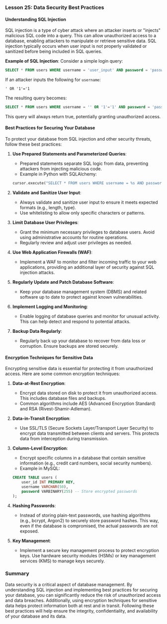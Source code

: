 ### Lesson 25: Data Security Best Practices

#### Understanding SQL Injection
SQL injection is a type of cyber attack where an attacker inserts or "injects" malicious SQL code into a query. This can allow unauthorized access to a database, enabling attackers to manipulate or retrieve sensitive data. SQL injection typically occurs when user input is not properly validated or sanitized before being included in SQL queries.

**Example of SQL Injection**:
Consider a simple login query:
```sql
SELECT * FROM users WHERE username = 'user_input' AND password = 'password_input';
```
If an attacker inputs the following for `username`:
```
' OR '1'='1
```
The resulting query becomes:
```sql
SELECT * FROM users WHERE username = '' OR '1'='1' AND password = 'password_input';
```
This query will always return true, potentially granting unauthorized access.

#### Best Practices for Securing Your Database
To protect your database from SQL injection and other security threats, follow these best practices:

1. **Use Prepared Statements and Parameterized Queries**:
   - Prepared statements separate SQL logic from data, preventing attackers from injecting malicious code.
   - Example in Python with SQLAlchemy:
   ```python
   cursor.execute("SELECT * FROM users WHERE username = %s AND password = %s", (username, password))
   ```

2. **Validate and Sanitize User Input**:
   - Always validate and sanitize user input to ensure it meets expected formats (e.g., length, type).
   - Use whitelisting to allow only specific characters or patterns.

3. **Limit Database User Privileges**:
   - Grant the minimum necessary privileges to database users. Avoid using administrative accounts for routine operations.
   - Regularly review and adjust user privileges as needed.

4. **Use Web Application Firewalls (WAF)**:
   - Implement a WAF to monitor and filter incoming traffic to your web applications, providing an additional layer of security against SQL injection attacks.

5. **Regularly Update and Patch Database Software**:
   - Keep your database management system (DBMS) and related software up to date to protect against known vulnerabilities.

6. **Implement Logging and Monitoring**:
   - Enable logging of database queries and monitor for unusual activity. This can help detect and respond to potential attacks.

7. **Backup Data Regularly**:
   - Regularly back up your database to recover from data loss or corruption. Ensure backups are stored securely.

#### Encryption Techniques for Sensitive Data
Encrypting sensitive data is essential for protecting it from unauthorized access. Here are some common encryption techniques:

1. **Data-at-Rest Encryption**:
   - Encrypt data stored on disk to protect it from unauthorized access. This includes database files and backups.
   - Common algorithms include AES (Advanced Encryption Standard) and RSA (Rivest-Shamir-Adleman).

2. **Data-in-Transit Encryption**:
   - Use SSL/TLS (Secure Sockets Layer/Transport Layer Security) to encrypt data transmitted between clients and servers. This protects data from interception during transmission.

3. **Column-Level Encryption**:
   - Encrypt specific columns in a database that contain sensitive information (e.g., credit card numbers, social security numbers).
   - Example in MySQL:
   ```sql
   CREATE TABLE users (
       user_id INT PRIMARY KEY,
       username VARCHAR(50),
       password VARBINARY(255) -- Store encrypted passwords
   );
   ```

4. **Hashing Passwords**:
   - Instead of storing plain-text passwords, use hashing algorithms (e.g., bcrypt, Argon2) to securely store password hashes. This way, even if the database is compromised, the actual passwords are not exposed.

5. **Key Management**:
   - Implement a secure key management process to protect encryption keys. Use hardware security modules (HSMs) or key management services (KMS) to manage keys securely.

### Summary
Data security is a critical aspect of database management. By understanding SQL injection and implementing best practices for securing your database, you can significantly reduce the risk of unauthorized access and data breaches. Additionally, using encryption techniques for sensitive data helps protect information both at rest and in transit. Following these best practices will help ensure the integrity, confidentiality, and availability of your database and its data.